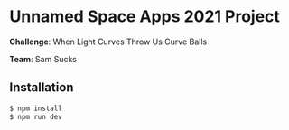 # Unnamed Space Apps 2021 Project

**Challenge**: When Light Curves Throw Us Curve Balls

**Team**: Sam Sucks

## Installation

```sh
$ npm install
$ npm run dev
```
